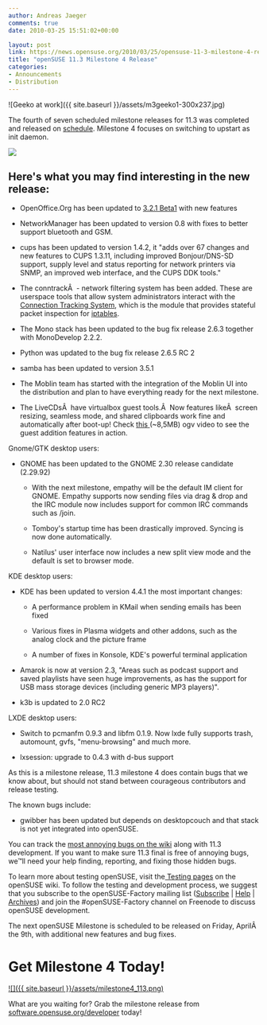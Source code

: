 ```yaml
---
author: Andreas Jaeger
comments: true
date: 2010-03-25 15:51:02+00:00

layout: post
link: https://news.opensuse.org/2010/03/25/opensuse-11-3-milestone-4-release/
title: "openSUSE 11.3 Milestone 4 Release"
categories:
- Announcements
- Distribution
---
```

![Geeko at work]({{ site.baseurl }}/assets/m3geeko1-300x237.jpg)

The fourth of seven scheduled milestone releases for 11.3 was  completed and released on [schedule](http://en.opensuse.org/Roadmap). Milestone 4  focuses on switching to upstart as init daemon.

![](https://news.opensuse.org/wp-includes/js/tinymce/plugins/wordpress/img/trans.gif)


## Here's what you may find interesting in the new release:





	
  * OpenOffice.Org has been updated to [3.2.1 Beta1](http://lizards.opensuse.org/2010/03/15/openoffice_org-3_2_0_99_1/) with new features

	
  * NetworkManager has been updated to version 0.8 with fixes to better support bluetooth and GSM.

	
  * cups has been updated to version 1.4.2, it "adds over 67 changes and new features to CUPS 1.3.11, including improved  Bonjour/DNS-SD support, supply level and status reporting for network  printers via SNMP, an improved web interface, and the CUPS DDK tools."

	
  * The conntrackÂ  - network filtering system has been added. These  are userspace tools that allow  system administrators interact with the [Connection  Tracking System](http://people.netfilter.org/pablo/docs/login.pdf), which is the module that provides stateful packet  inspection for [iptables](http://www.netfilter.org/projects/iptables/index.html).

	
  * The Mono stack has been updated to the bug fix release 2.6.3 together with MonoDevelop 2.2.2.

	
  * Python was updated to the bug fix release 2.6.5 RC 2

	
  * samba has been updated to version 3.5.1

	
  * The Moblin team has started with the integration of the Moblin UI into  the distribution and plan to have everything ready for the next  milestone.

	
  * The LiveCDsÂ  have virtualbox guest tools.Â  Now features likeÂ  screen resizing, seamless mode, and shared clipboards  work fine and automatically after boot-up! Check [this ](http://desire.sk/simple/store/video/guest_tools.ogv) (~8,5MB) ogv video to see the guest addition features in action.


Gnome/GTK desktop users:

	
  * GNOME has been updated to the GNOME 2.30 release candidate (2.29.92)

	
    * With the next milestone, empathy will be the default IM client for GNOME.  Empathy supports now sending files via drag & drop and the IRC module now includes support for common IRC commands such as /join.

	
    * Tomboy's startup time has been drastically improved.  Syncing is now done automatically.

	
    * Natilus' user interface now includes a new split view mode and the default is set to browser mode.







KDE desktop users:

	
  * KDE has been updated to version 4.4.1 the most important changes:

	
    * A performance problem in KMail when sending emails has been fixed

	
    * Various fixes in Plasma widgets and other addons, such as the analog  clock and the picture frame

	
    * A number of fixes in Konsole, KDE's powerful terminal application




	
  * Amarok is now at version 2.3, "Areas such as podcast support and saved playlists have seen huge  improvements, as has the support for USB mass storage devices (including  generic MP3 players)".

	
  * k3b is updated to 2.0 RC2


LXDE desktop users:

	
  * Switch to pcmanfm 0.9.3 and libfm 0.1.9. Now lxde fully supports trash, automount, gvfs, "menu-browsing" and much more.

	
  * lxsession: upgrade to 0.4.3 with d-bus support


As this is a milestone release, 11.3 milestone 4 does contain bugs  that we know about, but should not stand between courageous contributors  and release testing.

The known bugs include:

	
  * gwibber has been updated but depends on desktopcouch and that stack is not yet integrated into openSUSE.


You can track the [most  annoying bugs on the wiki](http://en.opensuse.org/Bugs:Most_Annoying_Bugs_11.3_dev) along with 11.3 development. If you want  to make sure 11.3 final is free of annoying bugs, we™ll need your help  finding, reporting, and fixing those hidden bugs.

To learn more about testing openSUSE, visit the[ Testing pages](http://en.opensuse.org/Testing) on the  openSUSE wiki. To follow the testing and development process, we suggest  that you subscribe to the openSUSE-Factory mailing list ([Subscribe](mailto:opensuse-factory+subscribe@opensuse.org) |  [Help](mailto:opensuse-factory+help@opensuse.org) | [Archives](http://lists.opensuse.org/opensuse-factory/)) and join the #openSUSE-Factory channel on Freenode to discuss openSUSE  development.

The next openSUSE Milestone is scheduled to be released on Friday, AprilÂ  the 9th, with additional new features and bug fixes.


# Get Milestone 4 Today!


[![]({{ site.baseurl }}/assets/milestone4_113.png)](http://software.opensuse.org/developer)


What  are you waiting for? Grab the milestone release from [software.opensuse.org/developer](http://software.opensuse.org/developer) today!

		

